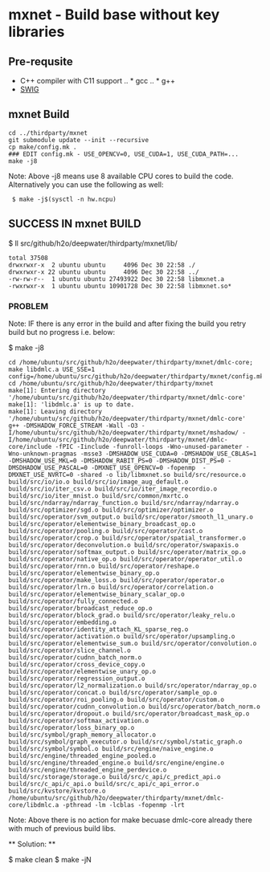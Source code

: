 # mxnet - Build base without key libraries #

## Pre-requsite ##

* C++ compiler with C11 support 
.. * gcc
.. * g++
* [SWIG](http://www.swig.org/)

## mxnet Build ##

```
cd ../thirdparty/mxnet
git submodule update --init --recursive
cp make/config.mk .
### EDIT config.mk - USE_OPENCV=0, USE_CUDA=1, USE_CUDA_PATH=...
make -j8
```

Note: Above -j8 means use 8 available CPU cores to build the code. Alternatively you can use the following as well:

```
 $ make -j$(sysctl -n hw.ncpu)
```

## SUCCESS IN  mxnet BUILD ##

$  ll src/github/h2o/deepwater/thirdparty/mxnet/lib/
```
total 37508
drwxrwxr-x  2 ubuntu ubuntu     4096 Dec 30 22:58 ./
drwxrwxr-x 22 ubuntu ubuntu     4096 Dec 30 22:58 ../
-rw-rw-r--  1 ubuntu ubuntu 27493922 Dec 30 22:58 libmxnet.a
-rwxrwxr-x  1 ubuntu ubuntu 10901728 Dec 30 22:58 libmxnet.so*
```


### PROBLEM ###
Note: IF there is any error in the build and after fixing the build you retry build but no progress i.e. below:

$ make -j8
```
cd /home/ubuntu/src/github/h2o/deepwater/thirdparty/mxnet/dmlc-core; make libdmlc.a USE_SSE=1 config=/home/ubuntu/src/github/h2o/deepwater/thirdparty/mxnet/config.mk; cd /home/ubuntu/src/github/h2o/deepwater/thirdparty/mxnet
make[1]: Entering directory '/home/ubuntu/src/github/h2o/deepwater/thirdparty/mxnet/dmlc-core'
make[1]: 'libdmlc.a' is up to date.
make[1]: Leaving directory '/home/ubuntu/src/github/h2o/deepwater/thirdparty/mxnet/dmlc-core'
g++ -DMSHADOW_FORCE_STREAM -Wall -O3 -I/home/ubuntu/src/github/h2o/deepwater/thirdparty/mxnet/mshadow/ -I/home/ubuntu/src/github/h2o/deepwater/thirdparty/mxnet/dmlc-core/include -fPIC -Iinclude -funroll-loops -Wno-unused-parameter -Wno-unknown-pragmas -msse3 -DMSHADOW_USE_CUDA=0 -DMSHADOW_USE_CBLAS=1 -DMSHADOW_USE_MKL=0 -DMSHADOW_RABIT_PS=0 -DMSHADOW_DIST_PS=0 -DMSDHADOW_USE_PASCAL=0 -DMXNET_USE_OPENCV=0 -fopenmp  -DMXNET_USE_NVRTC=0 -shared -o lib/libmxnet.so build/src/resource.o build/src/io/io.o build/src/io/image_aug_default.o build/src/io/iter_csv.o build/src/io/iter_image_recordio.o build/src/io/iter_mnist.o build/src/common/mxrtc.o build/src/ndarray/ndarray_function.o build/src/ndarray/ndarray.o build/src/optimizer/sgd.o build/src/optimizer/optimizer.o build/src/operator/svm_output.o build/src/operator/smooth_l1_unary.o build/src/operator/elementwise_binary_broadcast_op.o build/src/operator/pooling.o build/src/operator/cast.o build/src/operator/crop.o build/src/operator/spatial_transformer.o build/src/operator/deconvolution.o build/src/operator/swapaxis.o build/src/operator/softmax_output.o build/src/operator/matrix_op.o build/src/operator/native_op.o build/src/operator/operator_util.o build/src/operator/rnn.o build/src/operator/reshape.o build/src/operator/elementwise_binary_op.o build/src/operator/make_loss.o build/src/operator/operator.o build/src/operator/lrn.o build/src/operator/correlation.o build/src/operator/elementwise_binary_scalar_op.o build/src/operator/fully_connected.o build/src/operator/broadcast_reduce_op.o build/src/operator/block_grad.o build/src/operator/leaky_relu.o build/src/operator/embedding.o build/src/operator/identity_attach_KL_sparse_reg.o build/src/operator/activation.o build/src/operator/upsampling.o build/src/operator/elementwise_sum.o build/src/operator/convolution.o build/src/operator/slice_channel.o build/src/operator/cudnn_batch_norm.o build/src/operator/cross_device_copy.o build/src/operator/elementwise_unary_op.o build/src/operator/regression_output.o build/src/operator/l2_normalization.o build/src/operator/ndarray_op.o build/src/operator/concat.o build/src/operator/sample_op.o build/src/operator/roi_pooling.o build/src/operator/custom.o build/src/operator/cudnn_convolution.o build/src/operator/batch_norm.o build/src/operator/dropout.o build/src/operator/broadcast_mask_op.o build/src/operator/softmax_activation.o build/src/operator/loss_binary_op.o build/src/symbol/graph_memory_allocator.o build/src/symbol/graph_executor.o build/src/symbol/static_graph.o build/src/symbol/symbol.o build/src/engine/naive_engine.o build/src/engine/threaded_engine_pooled.o build/src/engine/threaded_engine.o build/src/engine/engine.o build/src/engine/threaded_engine_perdevice.o build/src/storage/storage.o build/src/c_api/c_predict_api.o build/src/c_api/c_api.o build/src/c_api/c_api_error.o build/src/kvstore/kvstore.o /home/ubuntu/src/github/h2o/deepwater/thirdparty/mxnet/dmlc-core/libdmlc.a -pthread -lm -lcblas -fopenmp -lrt
```

Note: Above there is no action for make becuase dmlc-core already there with much of previous build libs. 

** Solution: **

   $ make clean
   $ make -jN


